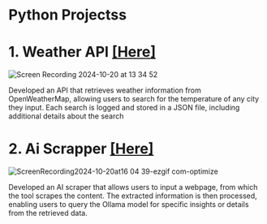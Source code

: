 # Python Projectss


# 1. Weather API [[Here]](https://github.com/ManuelMebrat/Python-Projects/tree/20c14f0b4f5ea40fd9dbec8c64bbb66d76db781f/Weather%20API)
![Screen Recording 2024-10-20 at 13 34 52](https://github.com/user-attachments/assets/a4c7119a-1bf4-4da6-97f6-88f44f900e06)

Developed an API that retrieves weather information from OpenWeatherMap, allowing users to search for the temperature of any city they input. Each search is logged and stored in a JSON file, including additional details about the search

# 2. Ai Scrapper [[Here]](https://github.com/ManuelMebrat/Python-Projects/tree/e3bdbed7952f1e6f50f0174fdeb72ab5c42eeb76/AI%20Scrapper)

![ScreenRecording2024-10-20at16 04 39-ezgif com-optimize](https://github.com/user-attachments/assets/3fa7b77e-942c-47c3-b41d-a92502b37dab)

Developed an AI scraper that allows users to input a webpage, from which the tool scrapes the content. The extracted information is then processed, enabling users to query the Ollama model for specific insights or details from the retrieved data.
